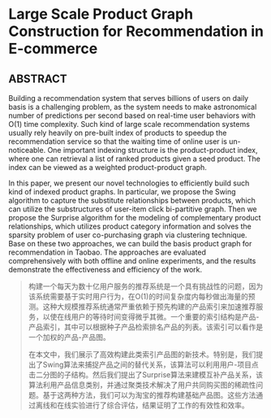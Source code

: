 # Large Scale Product Graph Construction for Recommendation in E-commerce

## ABSTRACT

Building a recommendation system that serves billions of users on daily basis is a challenging problem, as the system needs to make astronomical number of predictions per second based on real-time user behaviors with O(1) time complexity. Such kind of large scale recommendation systems usually rely heavily on pre-built index of products to speedup the recommendation service so that the waiting time of online user is un-noticeable. One important indexing structure is the product-product index, where one can retrieval a list of ranked products given a seed product. The index can be viewed as a weighted product-product graph.

In this paper, we present our novel technologies to efficiently build such kind of indexed product graphs. In particular, we propose the Swing algorithm to capture the substitute relationships between products, which can utilize the substructures of user-item click bi-partitive graph. Then we propose the Surprise algorithm for the modeling of complementary product relationships, which utilizes product category information and solves the sparsity problem of user co-purchasing graph via clustering technique. Base on these two approaches, we can build the basis product graph for recommendation in Taobao. The approaches are evaluated comprehensively with both offline and online experiments, and the results demonstrate the effectiveness and efficiency of the work.

> 构建一个每天为数十亿用户服务的推荐系统是一个具有挑战性的问题，因为该系统需要基于实时用户行为，在O(1)的时间复杂度内每秒做出海量的预测。这种大规模推荐系统通常严重依赖于预先构建的产品索引来加速推荐服务，以使在线用户的等待时间变得微乎其微。一个重要的索引结构是产品-产品索引，其中可以根据种子产品检索排名产品的列表。该索引可以看作是一个加权的产品-产品图。
>
> 在本文中，我们展示了高效构建此类索引产品图的新技术。特别是，我们提出了Swing算法来捕捉产品之间的替代关系，该算法可以利用用户-项目点击二分图的子结构。然后我们提出了Surprise算法来建模互补产品关系，该算法利用产品信息类别，并通过聚类技术解决了用户共同购买图的稀疏性问题。基于这两种方法，我们可以为淘宝的推荐构建基础产品图。这些方法通过离线和在线实验进行了综合评估，结果证明了工作的有效性和效率。
